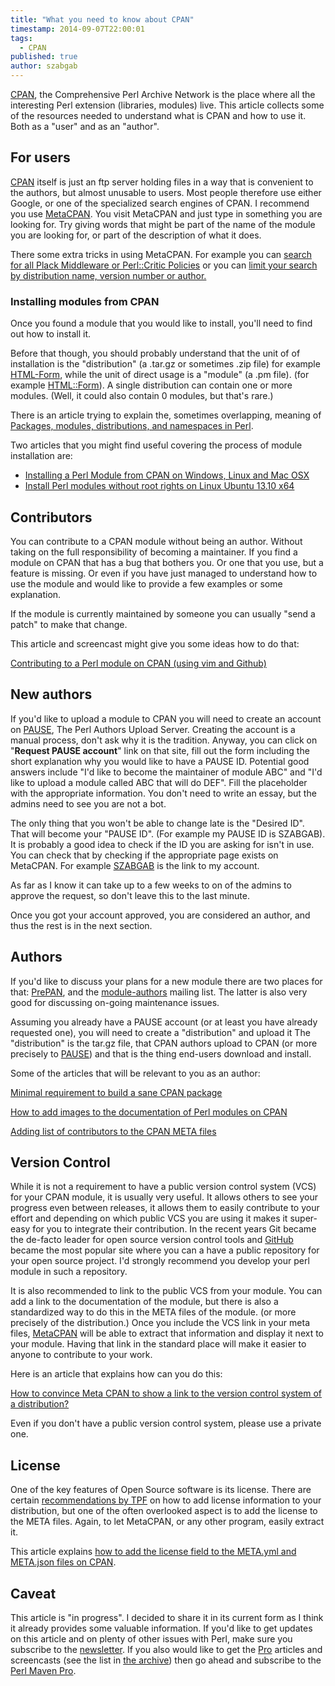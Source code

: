 ```yaml
---
title: "What you need to know about CPAN"
timestamp: 2014-09-07T22:00:01
tags:
  - CPAN
published: true
author: szabgab
---
```



[CPAN](http://www.cpan.org/), the Comprehensive Perl Archive Network is the place where all the interesting Perl extension (libraries, modules) live.
This article collects some of the resources needed to understand what is CPAN and how to use it. Both as a "user" and as an "author".


## For users

[CPAN](http://www.cpan.org/) itself is just an ftp server holding files in a way that is convenient to the authors, but almost
unusable to users. Most people therefore use either Google, or one of the specialized search engines of CPAN. I recommend
you use [MetaCPAN](https://metacpan.org/).  You visit MetaCPAN and just type in something you are looking for.
Try giving words that might be part of the name of the module you are looking for, or part of the description of what it does.


There some extra tricks in using MetaCPAN. For example you can
[search for all Plack Middleware or Perl::Critic Policies](/listing-all-the-modules-in-a-namespace)
or you can [limit your search by distribution name, version number or author.](/metacpan-search-tricks)

### Installing modules from CPAN

Once you found a module that you would like to install, you'll need to find out how to install it.

Before that though, you should probably understand that the unit of of installation is the "distribution" (a .tar.gz or sometimes .zip file)
for example [HTML-Form](https://metacpan.org/release/HTML-Form), while the unit of direct usage is a "module" (a .pm file).
(for example [HTML::Form](https://metacpan.org/pod/HTML::Form)). A single distribution can contain one or more modules.
(Well, it could also contain 0 modules, but that's rare.)

There is an article trying to explain the, sometimes overlapping, meaning of
[Packages, modules, distributions, and namespaces in Perl](/packages-modules-and-namespace-in-perl).

Two articles that you might find useful covering the process of module installation are:
* [Installing a Perl Module from CPAN on Windows, Linux and Mac OSX](/how-to-install-a-perl-module-from-cpan)
* [Install Perl modules without root rights on Linux Ubuntu 13.10 x64](/install-perl-modules-without-root-rights-on-linux-ubuntu-13-10)


## Contributors

You can contribute to a CPAN module without being an author. Without taking on the full responsibility of becoming a maintainer.
If you find a module on CPAN that has a bug that bothers you. Or one that you use, but a feature is missing. Or even if you have just
managed to understand how to use the module and would like to provide a few examples or some explanation.

If the module is currently maintained by someone you can usually "send a patch" to make that change.

This article and screencast might give you some ideas how to do that:

[Contributing to a Perl module on CPAN (using vim and Github)](/contributing-to-a-perl-module-on-cpan-using-vim-and-github)

## New authors

If you'd like to upload a module to CPAN you will need to create an account on [PAUSE](http://pause.perl.org/), The Perl Authors Upload Server.
Creating the account is a manual process, don't ask why it is the tradition. Anyway, you can click on "**Request PAUSE account**" link on that site,
fill out the form including the short explanation why you would like to have a PAUSE ID. Potential good answers include "I'd like to become the maintainer of module ABC"
and "I'd like to upload a module called ABC that will do DEF". Fill the placeholder with the appropriate information. You don't need to write an essay, but
the admins need to see you are not a bot.

The only thing that you won't be able to change late is the "Desired ID". That will become your "PAUSE ID". (For example my PAUSE ID is SZABGAB).
It is probably a good idea to check if the ID you are asking for isn't in use. You can check that by checking if the appropriate page exists on
MetaCPAN. For example [SZABGAB](https://metacpan.org/author/SZABGAB) is the link to my account.

As far as I know it can take up to a few weeks to on of the admins to approve the request, so don't leave this to the last minute.

Once you got your account approved, you are considered an author, and thus the rest is in the next section.

<!--

## Maintainers

There is a small distinction between the "original author" of a module (distribution) and the current maintainer.
-->

## Authors

If you'd like to discuss your plans for a new module there are two places for that: [PrePAN](http://prepan.org/),
and the [module-authors](http://lists.perl.org/list/module-authors.html) mailing list. The latter is also very good
for discussing on-going maintenance issues.

Assuming you already have a PAUSE account (or at least you have already requested one), you will need to create a "distribution" and upload it
The "distribution" is the tar.gz file, that CPAN authors upload to CPAN (or more precisely to [PAUSE](http://pause.perl.org/))
and that is the thing end-users download and install.

Some of the articles that will be relevant to you as an author:

[Minimal requirement to build a sane CPAN package](/minimal-requirement-to-build-a-sane-cpan-package)

[How to add images to the documentation of Perl modules on CPAN](/how-to-add-images-to-cpan)

[Adding list of contributors to the CPAN META files](/how-to-add-list-of-contributors-to-the-cpan-meta-files)

## Version Control

While it is not a requirement to have a public version control system (VCS) for your CPAN module, it is usually very useful. It allows others
to see your progress even between releases, it allows them to easily contribute to your effort and depending on which public VCS you are using
it makes it super-easy for you to integrate their contribution.
In the recent years Git became the de-facto leader for open source version control tools and [GitHub](https://github.com/) became the most popular site
where you can a have a public repository for your open source project. I'd strongly recommend you develop your perl module in such a repository.

It is also recommended to link to the public VCS from your module. You can add a link to the documentation of the module, but there is also a standardized way to do this
in the META files of the module. (or more precisely of the distribution.) Once you include the VCS link in your meta files, [MetaCPAN](https://metacpan.org/)
will be able to extract that information and display it next to your module. Having that link in the standard place will make it easier to anyone to contribute
to your work.

Here is an article that explains how can you do this:

[How to convince Meta CPAN to show a link to the version control system of a distribution?](/how-to-add-link-to-version-control-system-of-a-cpan-distributions)

Even if you don't have a public version control system, please use a private one.

## License

One of the key features of Open Source software is its license. There are certain [recommendations by TPF](http://www.perlfoundation.org/cpan_licensing_guidelines)
on how to add license information to your distribution, but one of the often overlooked aspect is to add the license to the META files. Again, to let MetaCPAN,
or any other program, easily extract it.

This article explains [how to add the license field to the META.yml and META.json files on CPAN](/how-to-add-the-license-field-to-meta-files-on-cpan).

## Caveat

This article is "in progress". I decided to share it in its current form as I think it already provides some valuable information.
If you'd like to get updates on this article and on plenty of other issues with Perl, make sure you subscribe to the
[newsletter](/perl-maven-newsletter). If you also would like to get the [Pro](/pro) articles and screencasts
(see the list in [the archive](/archive)) then go ahead and subscribe to the [Perl Maven Pro](/pro).

